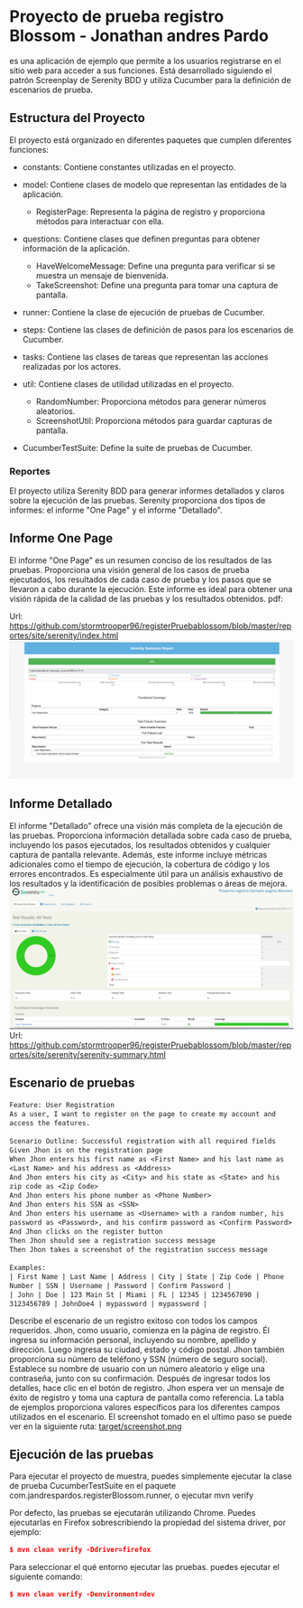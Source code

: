 # Proyecto de prueba registro Blossom - Jonathan andres Pardo

es una aplicación de ejemplo que permite a los usuarios registrarse en el sitio web para acceder a sus funciones. Está desarrollado siguiendo el patrón Screenplay de Serenity BDD y utiliza Cucumber para la definición de escenarios de prueba.


## Estructura del Proyecto
El proyecto está organizado en diferentes paquetes que cumplen diferentes funciones:

- constants: Contiene constantes utilizadas en el proyecto.
- model: Contiene clases de modelo que representan las entidades de la aplicación.
    - RegisterPage: Representa la página de registro y proporciona métodos para interactuar con ella.
- questions: Contiene clases que definen preguntas para obtener información de la aplicación.
    - HaveWelcomeMessage: Define una pregunta para verificar si se muestra un mensaje de bienvenida.
    - TakeScreenshot: Define una pregunta para tomar una captura de pantalla.
- runner: Contiene la clase de ejecución de pruebas de Cucumber.
- steps: Contiene las clases de definición de pasos para los escenarios de Cucumber.
- tasks: Contiene las clases de tareas que representan las acciones realizadas por los actores.
- util: Contiene clases de utilidad utilizadas en el proyecto.
    - RandomNumber: Proporciona métodos para generar números aleatorios.
    - ScreenshotUtil: Proporciona métodos para guardar capturas de pantalla.

- CucumberTestSuite: Define la suite de pruebas de Cucumber.
### Reportes


El proyecto utiliza Serenity BDD para generar informes detallados y claros sobre la ejecución de las pruebas. Serenity proporciona dos tipos de informes: el informe "One Page" y el informe "Detallado".

## Informe One Page
El informe "One Page" es un resumen conciso de los resultados de las pruebas. Proporciona una visión general de los casos de prueba ejecutados, los resultados de cada caso de prueba y los pasos que se llevaron a cabo durante la ejecución. Este informe es ideal para obtener una visión rápida de la calidad de las pruebas y los resultados obtenidos.
pdf:

Url:
https://github.com/stormtrooper96/registerPruebablossom/blob/master/reportes/site/serenity/index.html
![unicapagina.png](reportes%2Funicapagina.png)
## **Informe Detallado**
El informe "Detallado" ofrece una visión más completa de la ejecución de las pruebas. Proporciona información detallada sobre cada caso de prueba, incluyendo los pasos ejecutados, los resultados obtenidos y cualquier captura de pantalla relevante. Además, este informe incluye métricas adicionales como el tiempo de ejecución, la cobertura de código y los errores encontrados. Es especialmente útil para un análisis exhaustivo de los resultados y la identificación de posibles problemas o áreas de mejora.
![detallado.png](reportes%2Fdetallado.png)
Url:
https://github.com/stormtrooper96/registerPruebablossom/blob/master/reportes/site/serenity/serenity-summary.html

## Escenario de pruebas  
```gherkin
Feature: User Registration
As a user, I want to register on the page to create my account and access the features.

Scenario Outline: Successful registration with all required fields
Given Jhon is on the registration page
When Jhon enters his first name as <First Name> and his last name as <Last Name> and his address as <Address>
And Jhon enters his city as <City> and his state as <State> and his zip code as <Zip Code>
And Jhon enters his phone number as <Phone Number>
And Jhon enters his SSN as <SSN>
And Jhon enters his username as <Username> with a random number, his password as <Password>, and his confirm password as <Confirm Password>
And Jhon clicks on the register button
Then Jhon should see a registration success message
Then Jhon takes a screenshot of the registration success message

Examples:
| First Name | Last Name | Address | City | State | Zip Code | Phone Number | SSN | Username | Password | Confirm Password |
| John | Doe | 123 Main St | Miami | FL | 12345 | 1234567890 | 3123456789 | JohnDoe4 | mypassword | mypassword |
```

Describe el escenario de un registro exitoso con todos los campos requeridos. Jhon, como usuario, comienza en la página de registro. Él ingresa su información personal, incluyendo su nombre, apellido y dirección. Luego ingresa su ciudad, estado y código postal. Jhon también proporciona su número de teléfono y SSN (número de seguro social). Establece su nombre de usuario con un número aleatorio y elige una contraseña, junto con su confirmación. Después de ingresar todos los detalles, hace clic en el botón de registro. Jhon espera ver un mensaje de éxito de registro y toma una captura de pantalla como referencia. La tabla de ejemplos proporciona valores específicos para los diferentes campos utilizados en el escenario.
El screenshot tomado en el ultimo paso se puede ver en la siguiente ruta:
[target/screenshot.png](target/screenshot.png)

## Ejecución de las pruebas
Para ejecutar el proyecto de muestra, puedes simplemente ejecutar la clase de prueba CucumberTestSuite en el paquete com.jandrespardos.registerBlossom.runner, o ejecutar mvn verify

Por defecto, las pruebas se ejecutarán utilizando Chrome. Puedes ejecutarlas en Firefox sobrescribiendo la propiedad del sistema driver, por ejemplo:

```json
$ mvn clean verify -Ddriver=firefox
```



Para seleccionar el  qué entorno ejecutar las pruebas. puedes ejecutar el siguiente comando:
```json
$ mvn clean verify -Denvironment=dev
```


